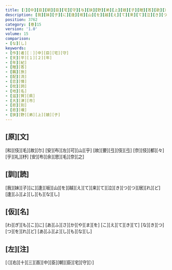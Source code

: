 ```yaml
---
title: [（][中][臣][朝][臣][宅][守][与][狭][野][弟][上][娘][子][贈][答][歌][）]
description: [我][妹][子][に][逢][坂][山][を][越][え][て][来][て][泣][き][つ][つ][居][れ][ど][逢][ふ][よ][し][も][な][し]
position: 3762
category: [巻]15
version: '1.0'
volume: 15
comparison:
- [な][し]
keywords:
- [作][者][：][中][臣][宅][守]
- [天][平][１][２][年]
- [年][紀]
- [贈][答]
- [羈][旅]
- [配][流]
- [恋][情]
- [枕][詞]
- [地][名]
- [滋][賀][県]
- [大][津][市]
- [悲][別]
- [悲][嘆]
- [狭][野][弟][上][娘][子]
---
```


## [原][文]

[和][伎][毛][故][尓] [安][布][左][可][山][乎] [故][要][弖][伎][弖] [奈][伎][都][々][乎][礼][杼] [安][布][余][思][毛][奈][之]

## [訓][読]

[我][妹][子][に][逢][坂][山][を][越][え][て][来][て][泣][き][つ][つ][居][れ][ど][逢][ふ][よ][し][も][な][し]

## [仮][名]

[わ][ぎ][も][こ][に] [あ][ふ][さ][か][や][ま][を] [こ][え][て][き][て] [な][き][つ][つ][を][れ][ど] [あ][ふ][よ][し][も][な][し]

## [左][注]

[（][右][十][三][首][中][臣][朝][臣][宅][守][）]

